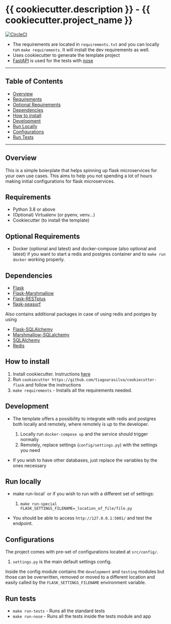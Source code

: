 # {{ cookiecutter.description }} - {{ cookiecutter.project_name }}

[![CircleCI](https://circleci.com/gh/tarsil/cookiecutter-flask.svg?style=shield&circle-token=dc7b04e09667d387047c4b59faa604a22867189b)](https://circleci.com/gh/tarsil/cookiecutter-flask)

- The requirements are located in `requirements.txt` and you can locally run `make requirements`. 
It will install the dev requirements as well.
- Uses cookiecutter to generate the template project
- [FastAPI](https://fastapi.tiangolo.com/) is used for the tests with [nose](https://nose.readthedocs.io/en/latest/)

---

## Table of Contents

- [Overview](#overview)
- [Requirements](#requirements)
- [Optional Requirements](#optional-requirements)
- [Dependencies](#dependencies)
- [How to install](#how-to-install)
- [Development](#development)
- [Run Locally](#run-locally)
- [Configurations](#configurations)
- [Run Tests](#run-tests)

---

## Overview

This is a simple boierplate that helps spinning up flask microservices for your own use cases.
This aims to help you not spending a lot of hours making initial configurations for flask microservices.

## Requirements

- Python 3.8 or above
- (Optional) Virtualenv (or pyenv, venv...)
- Cookiecutter (to install the template)

## Optional Requirements

- Docker (optional and latest) and docker-compose (also optional and latest) if you want to start
a redis and postgres container and to `make run docker` working properly.

## Dependencies

- [Flask](https://flask.palletsprojects.com/en/1.1.x/quickstart/)
- [Flask-Marshmallow](https://flask-marshmallow.readthedocs.io/en/latest/)
- [Flask-RESTplus](https://flask-restplus.readthedocs.io/en/stable/)
- [flask-seasurf](https://flask-seasurf.readthedocs.io/en/latest/)

Also contains additional packages in case of using redis and postges by using

- [Flask-SQLAlchemy](https://flask-sqlalchemy.palletsprojects.com/en/2.x/)
- [Marshmallow-SQLalchemy](https://marshmallow-sqlalchemy.readthedocs.io/en/latest/)
- [SQLAlchemy](https://www.sqlalchemy.org/)
- [Redis](https://redislabs.com/lp/python-redis/)

## How to install

 1. Install cookiecutter. Instructions [here](https://cookiecutter.readthedocs.io/en/1.7.2/installation.html)
 2. Run `cookiecutter https://github.com/tiagoarasilva/cookiecutter-flask` and follow the instructions
 3. `make requirements` - Installs all the requirements needed.

## Development

- The template offers a possibility to integrate with redis and postgres both locally and remotely, 
where remotely is up to the developer.
    1. Locally run `docker-compose up` and the service should trigger normally
    2. Remotely, replace settings (`config/settings.py`) with the settings you need

- If you wish to have other databases, just replace the variables by the ones necessary

## Run locally

- make run-local` or if you wish to run with a different set of settings:
    1. `make run-special FLASK_SETTINGS_FILENAME=_location_of_file/file.py`

- You should be able to access `http://127.0.0.1:5001/` and test the endpoint.

## Configurations

The project comes with pre-set of configurations located at `src/config/`.

 1. `settings.py` is the main default settings config.

Inside the config module contains the `development` and `testing` modules but those can
be overwritten, removed or moved to a different location and easily called by the 
`FLASK_SETTINGS_FILENAME` environment variable.

## Run tests

- `make run-tests` - Runs all the standard tests
- `make run-nose` - Runs all the tests inside the tests module and app
